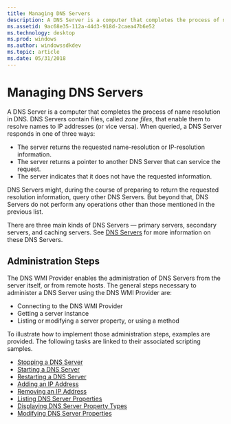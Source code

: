 ```yaml
---
title: Managing DNS Servers
description: A DNS Server is a computer that completes the process of name resolution in DNS.
ms.assetid: 9ac68e35-112a-44d3-918d-2caea47b6e52
ms.technology: desktop
ms.prod: windows
ms.author: windowssdkdev
ms.topic: article
ms.date: 05/31/2018
---
```


# Managing DNS Servers

A DNS Server is a computer that completes the process of name resolution in DNS. DNS Servers contain files, called *zone files*, that enable them to resolve names to IP addresses (or vice versa). When queried, a DNS Server responds in one of three ways:

-   The server returns the requested name-resolution or IP-resolution information.
-   The server returns a pointer to another DNS Server that can service the request.
-   The server indicates that it does not have the requested information.

DNS Servers might, during the course of preparing to return the requested resolution information, query other DNS Servers. But beyond that, DNS Servers do not perform any operations other than those mentioned in the previous list.

There are three main kinds of DNS Servers — primary servers, secondary servers, and caching servers. See [DNS Servers](dns-servers.md) for more information on these DNS Servers.

## Administration Steps

The DNS WMI Provider enables the administration of DNS Servers from the server itself, or from remote hosts. The general steps necessary to administer a DNS Server using the DNS WMI Provider are:

-   Connecting to the DNS WMI Provider
-   Getting a server instance
-   Listing or modifying a server property, or using a method

To illustrate how to implement those administration steps, examples are provided. The following tasks are linked to their associated scripting samples.

-   [Stopping a DNS Server](dns-wmi-provider-samples-managing-a-dns-server.md)
-   [Starting a DNS Server](dns-wmi-provider-samples-managing-a-dns-server.md)
-   [Restarting a DNS Server](dns-wmi-provider-samples-managing-a-dns-server.md)
-   [Adding an IP Address](dns-wmi-provider-samples-managing-a-dns-server.md)
-   [Removing an IP Address](dns-wmi-provider-samples-managing-a-dns-server.md)
-   [Listing DNS Server Properties](dns-wmi-provider-samples-managing-a-dns-server.md)
-   [Displaying DNS Server Property Types](dns-wmi-provider-samples-managing-a-dns-server.md)
-   [Modifying DNS Server Properties](dns-wmi-provider-samples-managing-a-dns-server.md)

 

 




